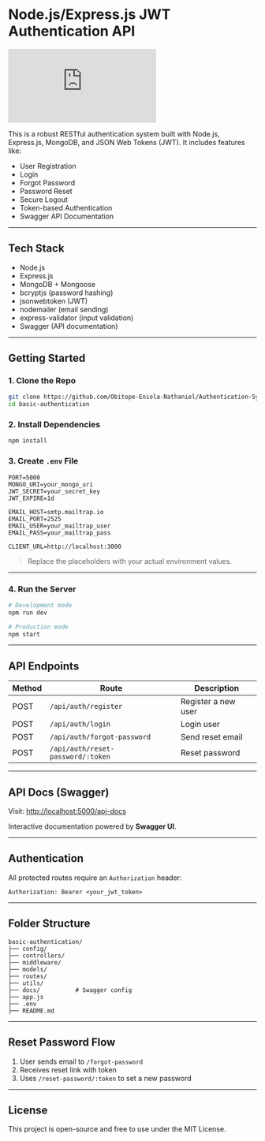 # Node.js/Express.js JWT Authentication API

![Auth Image](https://www.freepik.com/free-vector/neon-landing-page-with-smartphone_5891190.htm#fromView=keyword&page=14&position=31&uuid=b29702bd-ace7-4c4e-b36a-b52c40c1bf84&query=User+Authentication+System)

This is a robust RESTful authentication system built with Node.js, Express.js, MongoDB, and JSON Web Tokens (JWT). It includes features like:

* User Registration
* Login
* Forgot Password
* Password Reset
* Secure Logout
* Token-based Authentication
* Swagger API Documentation

---

## Tech Stack

* Node.js
* Express.js
* MongoDB + Mongoose
* bcryptjs (password hashing)
* jsonwebtoken (JWT)
* nodemailer (email sending)
* express-validator (input validation)
* Swagger (API documentation)

---

## Getting Started

### 1. Clone the Repo

```bash
git clone https://github.com/Obitope-Eniola-Nathaniel/Authentication-System.git
cd basic-authentication
```

### 2. Install Dependencies

```bash
npm install
```

### 3. Create `.env` File

```env
PORT=5000
MONGO_URI=your_mongo_uri
JWT_SECRET=your_secret_key
JWT_EXPIRE=1d

EMAIL_HOST=smtp.mailtrap.io
EMAIL_PORT=2525
EMAIL_USER=your_mailtrap_user
EMAIL_PASS=your_mailtrap_pass

CLIENT_URL=http://localhost:3000
```

> Replace the placeholders with your actual environment values.

---

### 4. Run the Server

```bash
# Development mode
npm run dev

# Production mode
npm start
```

---

## API Endpoints

| Method | Route                             | Description           |
| ------ | --------------------------------- | --------------------- |
| POST   | `/api/auth/register`              | Register a new user   |
| POST   | `/api/auth/login`                 | Login user            |
| POST   | `/api/auth/forgot-password`       | Send reset email      |
| POST   | `/api/auth/reset-password/:token` | Reset password        |
---

## API Docs (Swagger)

Visit: [http://localhost:5000/api-docs](http://localhost:5000/api-docs)

Interactive documentation powered by **Swagger UI**.

---

## Authentication

All protected routes require an `Authorization` header:

```http
Authorization: Bearer <your_jwt_token>
```

---

## Folder Structure

```
basic-authentication/
├── config/
├── controllers/
├── middleware/
├── models/
├── routes/
├── utils/
├── docs/          # Swagger config
├── app.js
├── .env
├── README.md
```

---

## Reset Password Flow

1. User sends email to `/forgot-password`
2. Receives reset link with token
3. Uses `/reset-password/:token` to set a new password

---

## License

This project is open-source and free to use under the MIT License.
